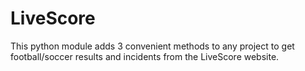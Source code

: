 # LiveScore

This python module adds 3 convenient methods to any project to get football/soccer results and incidents from the LiveScore website.
